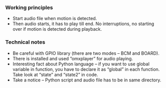 ### Working principles
* Start audio file when motion is detected.
* Then audio starts, it has to play till end. No interruptions, no starting over if motion is detected during playback.

### Technical notes
* Be careful with GPIO library (there are two modes – BCM and BOARD).
* There is installed and used ”omxplayer” for audio playing.
* Interesting fact about Python language – if you want to use global variable in function, you have to declare it as “global” in each function. Take look at “state” and “state2” in code.
* Take a notice – Python script and audio file has to be in same directory.
